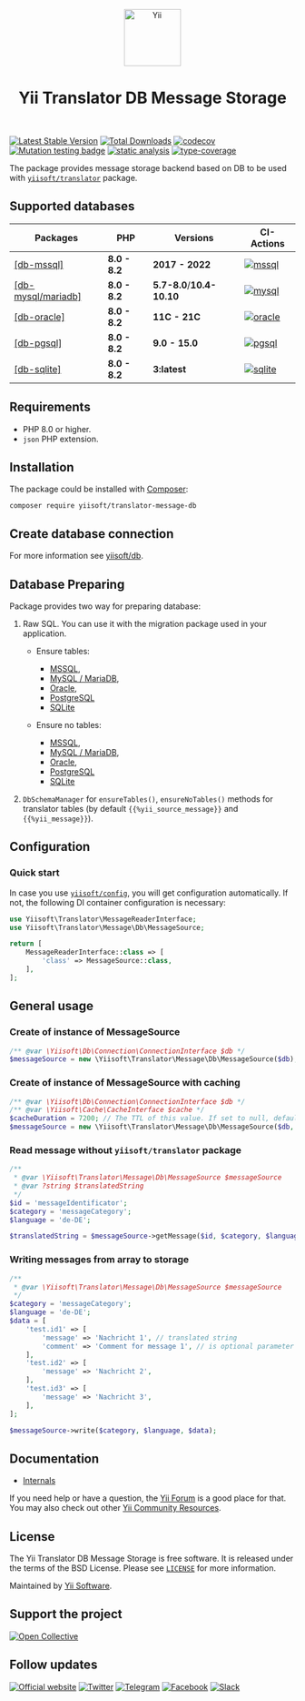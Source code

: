 <p align="center">
    <a href="https://github.com/yiisoft" target="_blank">
        <img src="https://yiisoft.github.io/docs/images/yii_logo.svg" height="100px" alt="Yii">
    </a>
    <h1 align="center">Yii Translator DB Message Storage</h1>
    <br>
</p>

[![Latest Stable Version](https://poser.pugx.org/yiisoft/translator-message-db/v/stable.png)](https://packagist.org/packages/yiisoft/translator-message-db)
[![Total Downloads](https://poser.pugx.org/yiisoft/translator-message-db/downloads.png)](https://packagist.org/packages/yiisoft/translator-message-db)
[![codecov](https://codecov.io/gh/yiisoft/translator-message-db/branch/master/graph/badge.svg?token=H8PFGG5SWO)](https://codecov.io/gh/yiisoft/translator-message-db)
[![Mutation testing badge](https://img.shields.io/endpoint?style=flat&url=https%3A%2F%2Fbadge-api.stryker-mutator.io%2Fgithub.com%2Fyiisoft%2Ftranslator-message-db%2Fmaster)](https://dashboard.stryker-mutator.io/reports/github.com/yiisoft/translator-message-db/master)
[![static analysis](https://github.com/yiisoft/translator-message-db/workflows/static%20analysis/badge.svg)](https://github.com/yiisoft/translator-message-db/actions?query=workflow%3A%22static+analysis%22)
[![type-coverage](https://shepherd.dev/github/yiisoft/translator-message-db/coverage.svg)](https://shepherd.dev/github/yiisoft/translator-message-db)

The package provides message storage backend based on DB to be used
with [`yiisoft/translator`](https://github.com/yiisoft/translator) package.

## Supported databases

| Packages | PHP | Versions | CI-Actions |
|----------|-----|----------|------------|
|  [[db-mssql]](https://github.com/yiisoft/db-mssql) | **8.0 - 8.2** | **2017 - 2022** | [![mssql](https://github.com/yiisoft/translator-message-db/actions/workflows/mssql.yml/badge.svg)](https://github.com/yiisoft/translator-message-db/actions/workflows/mssql.yml) | |
|  [[db-mysql/mariadb]](https://github.com/yiisoft/db-mysql) | **8.0 - 8.2** |  **5.7-8.0**/**10.4-10.10**  | [![mysql](https://github.com/yiisoft/translator-message-db/actions/workflows/mysql.yml/badge.svg)](https://github.com/yiisoft/translator-message-db/actions/workflows/mysql.yml) |
| [[db-oracle]](https://github.com/yiisoft/db-oracle) | **8.0 - 8.2** |  **11C - 21C**  | [![oracle](https://github.com/yiisoft/translator-message-db/actions/workflows/oracle.yml/badge.svg)](https://github.com/yiisoft/translator-message-db/actions/workflows/oracle.yml) |
|  [[db-pgsql]](https://github.com/yiisoft/db-pgsql) | **8.0 - 8.2** | **9.0 - 15.0**  |  [![pgsql](https://github.com/yiisoft/translator-message-db/actions/workflows/pgsql.yml/badge.svg)](https://github.com/yiisoft/translator-message-db/actions/workflows/pgsql.yml)   |
| [[db-sqlite]](https://github.com/yiisoft/db-sqlite) | **8.0 - 8.2** |  **3:latest** | [![sqlite](https://github.com/yiisoft/translator-message-db/actions/workflows/sqlite.yml/badge.svg)](https://github.com/yiisoft/translator-message-db/actions/workflows/sqlite.yml) |

## Requirements

- PHP 8.0 or higher.
- `json` PHP extension.

## Installation

The package could be installed with [Composer](https://getcomposer.org):

```shell
composer require yiisoft/translator-message-db
```

## Create database connection

For more information see [yiisoft/db](https://github.com/yiisoft/db/tree/master/docs/guide/en#create-connection).

## Database Preparing

Package provides two way for preparing database:

1. Raw SQL. You can use it with the migration package used in your application.

    - Ensure tables:
        - [MSSQL](/sql/sqlsrv-up.sql),
        - [MySQL / MariaDB](/sql/mysql-up.sql),
        - [Oracle](/sql/oci-up.sql),
        - [PostgreSQL](/sql/pgsql-up.sql)
        - [SQLite](/sql/sqlite-up.sql)

    - Ensure no tables:
        - [MSSQL](/sql/sqlsrv-down.sql),
        - [MySQL / MariaDB](/sql/mysql-down.sql),
        - [Oracle](/sql/oci-down.sql),
        - [PostgreSQL](/sql/pgsql-down.sql)
        - [SQLite](/sql/sqlite-down.sql)

2. `DbSchemaManager` for `ensureTables()`, `ensureNoTables()` methods for translator tables
(by default `{{%yii_source_message}}` and `{{%yii_message}}`).

## Configuration

### Quick start

In case you use [`yiisoft/config`](https://github.com/yiisoft/config), you will get configuration automatically.
If not, the following DI container configuration is necessary:

```php
use Yiisoft\Translator\MessageReaderInterface;
use Yiisoft\Translator\Message\Db\MessageSource;

return [
    MessageReaderInterface::class => [
        'class' => MessageSource::class,
    ],
];
```

## General usage

### Create of instance of MessageSource

```php
/** @var \Yiisoft\Db\Connection\ConnectionInterface $db */
$messageSource = new \Yiisoft\Translator\Message\Db\MessageSource($db);
```

### Create of instance of MessageSource with caching

```php
/** @var \Yiisoft\Db\Connection\ConnectionInterface $db */
/** @var \Yiisoft\Cache\CacheInterface $cache */
$cacheDuration = 7200; // The TTL of this value. If set to null, default value is used - 3600
$messageSource = new \Yiisoft\Translator\Message\Db\MessageSource($db, $cache, $cacheDuration);
```

### Read message without `yiisoft/translator` package

```php
/** 
 * @var \Yiisoft\Translator\Message\Db\MessageSource $messageSource
 * @var ?string $translatedString
 */
$id = 'messageIdentificator';
$category = 'messageCategory';
$language = 'de-DE';

$translatedString = $messageSource->getMessage($id, $category, $language);
```

### Writing messages from array to storage

```php
/** 
 * @var \Yiisoft\Translator\Message\Db\MessageSource $messageSource
 */
$category = 'messageCategory';
$language = 'de-DE';
$data = [
    'test.id1' => [
        'message' => 'Nachricht 1', // translated string
        'comment' => 'Comment for message 1', // is optional parameter for save extra metadata
    ],
    'test.id2' => [
        'message' => 'Nachricht 2',
    ],
    'test.id3' => [
        'message' => 'Nachricht 3',
    ],
];

$messageSource->write($category, $language, $data);
```

## Documentation

- [Internals](docs/internals.md)

If you need help or have a question, the [Yii Forum](https://forum.yiiframework.com/c/yii-3-0/63) is a good place for that.
You may also check out other [Yii Community Resources](https://www.yiiframework.com/community).

## License

The Yii Translator DB Message Storage is free software. It is released under the terms of the BSD License.
Please see [`LICENSE`](./LICENSE.md) for more information.

Maintained by [Yii Software](https://www.yiiframework.com/).

## Support the project

[![Open Collective](https://img.shields.io/badge/Open%20Collective-sponsor-7eadf1?logo=open%20collective&logoColor=7eadf1&labelColor=555555)](https://opencollective.com/yiisoft)

## Follow updates

[![Official website](https://img.shields.io/badge/Powered_by-Yii_Framework-green.svg?style=flat)](https://www.yiiframework.com/)
[![Twitter](https://img.shields.io/badge/twitter-follow-1DA1F2?logo=twitter&logoColor=1DA1F2&labelColor=555555?style=flat)](https://twitter.com/yiiframework)
[![Telegram](https://img.shields.io/badge/telegram-join-1DA1F2?style=flat&logo=telegram)](https://t.me/yii3en)
[![Facebook](https://img.shields.io/badge/facebook-join-1DA1F2?style=flat&logo=facebook&logoColor=ffffff)](https://www.facebook.com/groups/yiitalk)
[![Slack](https://img.shields.io/badge/slack-join-1DA1F2?style=flat&logo=slack)](https://yiiframework.com/go/slack)
